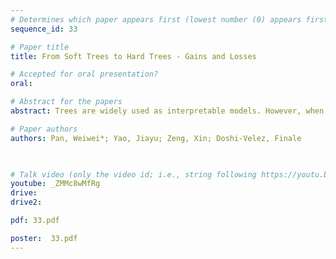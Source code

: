 ```yaml
---
# Determines which paper appears first (lowest number (0) appears first)
sequence_id: 33

# Paper title
title: From Soft Trees to Hard Trees - Gains and Losses

# Accepted for oral presentation?
oral: 

# Abstract for the papers
abstract: Trees are widely used as interpretable models. However, when they are greedily trained they can yield suboptimal predictive performance. Train- ing soft trees, with probabilistic splits rather than deterministic, provides a way to globally optimize tree models. For interpretability purposes, a hard tree can be obtained from a soft tree by binarizing the probabilistic splits, called hardening. Unfortunately, the good performance of the soft model is often lost after hardening. We systemmatically study two factors contributing to the performance drop and show that simple mitigation methods in literature do not fully address these issues.

# Paper authors
authors: Pan, Weiwei*; Yao, Jiayu; Zeng, Xin; Doshi-Velez, Finale

 

# Talk video (only the video id; i.e., string following https://youtu.be/)
youtube: _ZMMc8wMfRg
drive:
drive2:

pdf: 33.pdf

poster:  33.pdf
---
```

